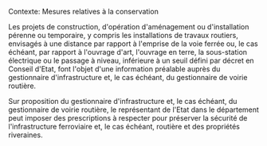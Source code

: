 Contexte: Mesures relatives à la conservation

Les projets de construction, d'opération d'aménagement ou d'installation pérenne ou temporaire, y compris les installations de travaux routiers, envisagés à une distance par rapport à l'emprise de la voie ferrée ou, le cas échéant, par rapport à l'ouvrage d'art, l'ouvrage en terre, la sous-station électrique ou le passage à niveau, inférieure à un seuil défini par décret en Conseil d'Etat, font l'objet d'une information préalable auprès du gestionnaire d'infrastructure et, le cas échéant, du gestionnaire de voirie routière.

Sur proposition du gestionnaire d'infrastructure et, le cas échéant, du gestionnaire de voirie routière, le représentant de l'Etat dans le département peut imposer des prescriptions à respecter pour préserver la sécurité de l'infrastructure ferroviaire et, le cas échéant, routière et des propriétés riveraines.